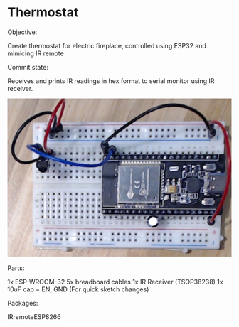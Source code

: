 # Thermostat

Objective:

Create thermostat for electric fireplace, controlled using ESP32 and mimicing IR remote

Commit state:

Receives and prints IR readings in hex format to serial monitor using IR receiver.

![See here](./docs/proto_nov1_23.png)

Parts:

1x ESP-WROOM-32
5x breadboard cables
1x IR Receiver (TSOP38238)
1x 10uF cap = EN, GND (For quick sketch changes)

Packages:

IRremoteESP8266
